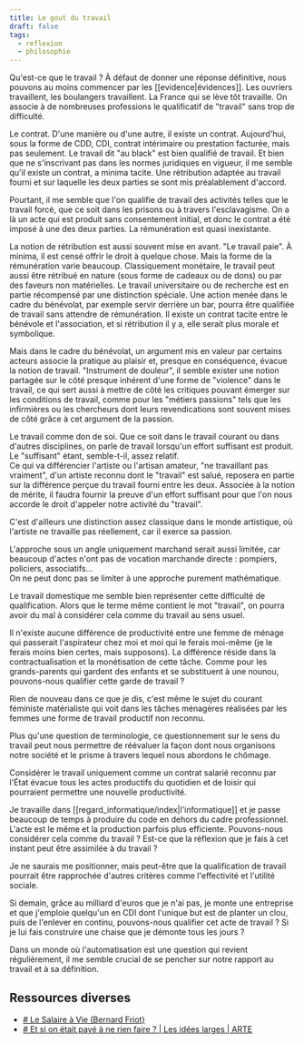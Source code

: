 ```yaml
---
title: Le gout du travail
draft: false
tags:
  - reflexion
  - philosophie
---
```


Qu'est-ce que le travail ? À défaut de donner une réponse définitive, nous pouvons au moins commencer par les [[evidence|évidences]]. Les ouvriers travaillent, les boulangers travaillent. La France qui se lève tôt travaille. On associe à de nombreuses professions le qualificatif de "travail" sans trop de difficulté.

Le contrat. D'une manière ou d'une autre, il existe un contrat. Aujourd'hui, sous la forme de CDD, CDI, contrat intérimaire ou prestation facturée, mais pas seulement. Le travail dit "au black" est bien qualifié de travail. Et bien que ne s'inscrivant pas dans les normes juridiques en vigueur, il me semble qu'il existe un contrat, a minima tacite. Une rétribution adaptée au travail fourni et sur laquelle les deux parties se sont mis préalablement d'accord.

Pourtant, il me semble que l'on qualifie de travail des activités telles que le travail forcé, que ce soit dans les prisons ou à travers l'esclavagisme. On a là un acte qui est produit sans consentement initial, et donc le contrat a été imposé à une des deux parties. La rémunération est quasi inexistante.

La notion de rétribution est aussi souvent mise en avant. "Le travail paie". À minima, il est censé offrir le droit à quelque chose. Mais la forme de la rémunération varie beaucoup. Classiquement monétaire, le travail peut aussi être rétribué en nature (sous forme de cadeaux ou de dons) ou par des faveurs non matérielles. Le travail universitaire ou de recherche est en partie récompensé par une distinction spéciale. Une action menée dans le cadre du bénévolat, par exemple servir derrière un bar, pourra être qualifiée de travail sans attendre de rémunération. Il existe un contrat tacite entre le bénévole et l'association, et si rétribution il y a, elle serait plus morale et symbolique.

Mais dans le cadre du bénévolat, un argument mis en valeur par certains acteurs associe la pratique au plaisir et, presque en conséquence, évacue la notion de travail. "Instrument de douleur", il semble exister une notion partagée sur le côté presque inhérent d'une forme de "violence" dans le travail, ce qui sert aussi à mettre de côté les critiques pouvant émerger sur les conditions de travail, comme pour les "métiers passions" tels que les infirmières ou les chercheurs dont leurs revendications sont souvent mises de côté grâce à cet argument de la passion.

Le travail comme don de soi. Que ce soit dans le travail courant ou dans d'autres disciplines, on parle de travail lorsqu'un effort suffisant est produit. Le "suffisant" étant, semble-t-il, assez relatif.  
Ce qui va différencier l'artiste ou l'artisan amateur, "ne travaillant pas vraiment", d'un artiste reconnu dont le "travail" est salué, reposera en partie sur la différence perçue du travail fourni entre les deux. Associée à la notion de mérite, il faudra fournir la preuve d'un effort suffisant pour que l'on nous accorde le droit d'appeler notre activité du "travail".

C'est d'ailleurs une distinction assez classique dans le monde artistique, où l'artiste ne travaille pas réellement, car il exerce sa passion.

L'approche sous un angle uniquement marchand serait aussi limitée, car beaucoup d'actes n'ont pas de vocation marchande directe : pompiers, policiers, associatifs...  
On ne peut donc pas se limiter à une approche purement mathématique.

Le travail domestique me semble bien représenter cette difficulté de qualification. Alors que le terme même contient le mot "travail", on pourra avoir du mal à considérer cela comme du travail au sens usuel.

Il n'existe aucune différence de productivité entre une femme de ménage qui passerait l'aspirateur chez moi et moi qui le ferais moi-même (je le ferais moins bien certes, mais supposons). La différence réside dans la contractualisation et la monétisation de cette tâche. Comme pour les grands-parents qui gardent des enfants et se substituent à une nounou, pouvons-nous qualifier cette garde de travail ?

Rien de nouveau dans ce que je dis, c'est même le sujet du courant féministe matérialiste qui voit dans les tâches ménagères réalisées par les femmes une forme de travail productif non reconnu.

Plus qu'une question de terminologie, ce questionnement sur le sens du travail peut nous permettre de réévaluer la façon dont nous organisons notre société et le prisme à travers lequel nous abordons le chômage.

Considérer le travail uniquement comme un contrat salarié reconnu par l'État évacue tous les actes productifs du quotidien et de loisir qui pourraient permettre une nouvelle productivité.

Je travaille dans [[regard_informatique/index|l'informatique]] et je passe beaucoup de temps à produire du code en dehors du cadre professionnel. L'acte est le même et la production parfois plus efficiente. Pouvons-nous considérer cela comme du travail ? Est-ce que la réflexion que je fais à cet instant peut être assimilée à du travail ?

Je ne saurais me positionner, mais peut-être que la qualification de travail pourrait être rapprochée d'autres critères comme l'effectivité et l'utilité sociale.

Si demain, grâce au milliard d'euros que je n'ai pas, je monte une entreprise et que j'emploie quelqu'un en CDI dont l'unique but est de planter un clou, puis de l'enlever en continu, pouvons-nous qualifier cet acte de travail ? Si je lui fais construire une chaise que je démonte tous les jours ?

Dans un monde où l'automatisation est une question qui revient régulièrement, il me semble crucial de se pencher sur notre rapport au travail et à sa définition.

## Ressources diverses

- [# Le Salaire à Vie (Bernard Friot)](https://www.youtube.com/watch?v=uhg0SUYOXjw)
- [# Et si on était payé à ne rien faire ? | Les idées larges | ARTE](https://www.youtube.com/watch?v=50vPCv7EPWE)
